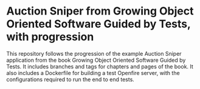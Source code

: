 # Auction Sniper from Growing Object Oriented Software Guided by Tests, with progression
This repository follows the progression of the example Auction Sniper application from the book Growing Object Oriented Software Guided by Tests. It includes branches and tags for chapters and pages of the book.
It also includes a Dockerfile for building a test Openfire server, with the configurations required to run the end to end tests.